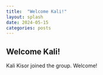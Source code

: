 ```yaml
---
title:  "Welcome Kali!"
layout: splash
date: 2024-05-15
categories: posts
---
```


## Welcome Kali!
Kali Kisor joined the group. Welcome!

